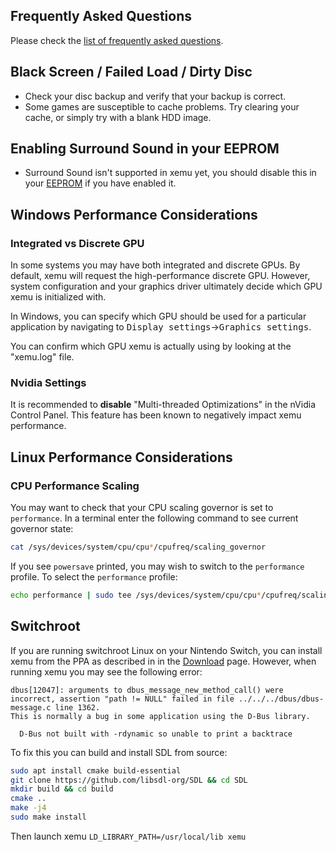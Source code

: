 ## Frequently Asked Questions

Please check the [list of frequently asked questions](faq.md).

## Black Screen / Failed Load / Dirty Disc

* Check your disc backup and verify that your backup is correct.
* Some games are susceptible to cache problems. Try clearing your cache, or
  simply try with a blank HDD image.

## Enabling Surround Sound in your EEPROM

* Surround Sound isn't supported in xemu yet, you should disable this in your [EEPROM](eeprom.md) if you have enabled it.

## Windows Performance Considerations

### Integrated vs Discrete GPU

In some systems you may have both integrated and discrete GPUs. By default, xemu
will request the high-performance discrete GPU. However, system configuration
and your graphics driver ultimately decide which GPU xemu is initialized with.

In Windows, you can specify which GPU should be used for a particular
application by navigating to <kbd>Display settings</kbd>&rarr;<kbd>Graphics settings</kbd>.

You can confirm which GPU xemu is actually using by looking at the "xemu.log"
file.

### Nvidia Settings

It is recommended to **disable** "Multi-threaded Optimizations" in the nVidia
Control Panel. This feature has been known to negatively impact xemu
performance.

## Linux Performance Considerations

### CPU Performance Scaling

You may want to check that your CPU scaling governor is set to `performance`.
In a terminal enter the following command to see current governor state:

```bash
cat /sys/devices/system/cpu/cpu*/cpufreq/scaling_governor
```

If you see `powersave` printed, you may wish to switch to the `performance`
profile. To select the `performance` profile:

```bash
echo performance | sudo tee /sys/devices/system/cpu/cpu*/cpufreq/scaling_governor
```

## Switchroot

If you are running switchroot Linux on your Nintendo Switch, you can install
xemu from the PPA as described in in the [Download](download.md) page. However,
when running xemu you may see the following error:

```
dbus[12047]: arguments to dbus_message_new_method_call() were incorrect, assertion "path != NULL" failed in file ../../../dbus/dbus-message.c line 1362.
This is normally a bug in some application using the D-Bus library.

  D-Bus not built with -rdynamic so unable to print a backtrace
```

To fix this you can build and install SDL from source:

```bash
sudo apt install cmake build-essential
git clone https://github.com/libsdl-org/SDL && cd SDL
mkdir build && cd build
cmake ..
make -j4
sudo make install
```

Then launch xemu `LD_LIBRARY_PATH=/usr/local/lib xemu`
